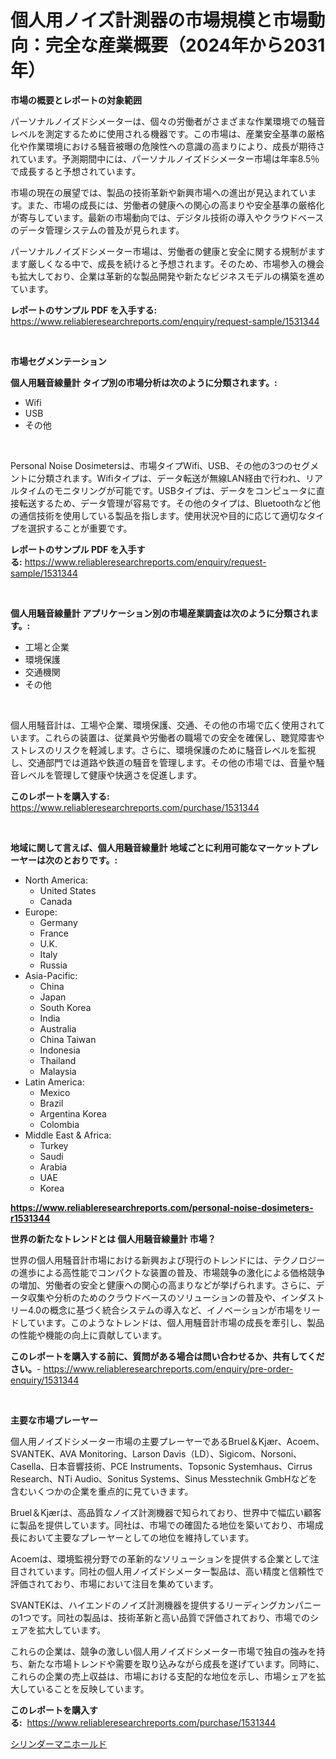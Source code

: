 <p><h1>個人用ノイズ計測器の市場規模と市場動向：完全な産業概要（2024年から2031年）</h1></p><p><strong>市場の概要とレポートの対象範囲</strong></p>
<p><p>パーソナルノイズドシメーターは、個々の労働者がさまざまな作業環境での騒音レベルを測定するために使用される機器です。この市場は、産業安全基準の厳格化や作業環境における騒音被曝の危険性への意識の高まりにより、成長が期待されています。予測期間中には、パーソナルノイズドシメーター市場は年率8.5％で成長すると予想されています。</p><p>市場の現在の展望では、製品の技術革新や新興市場への進出が見込まれています。また、市場の成長には、労働者の健康への関心の高まりや安全基準の厳格化が寄与しています。最新の市場動向では、デジタル技術の導入やクラウドベースのデータ管理システムの普及が見られます。</p><p>パーソナルノイズドシメーター市場は、労働者の健康と安全に関する規制がますます厳しくなる中で、成長を続けると予想されます。そのため、市場参入の機会も拡大しており、企業は革新的な製品開発や新たなビジネスモデルの構築を進めています。</p></p>
<p><strong>レポートのサンプル PDF を入手する:</strong> <a href="https://www.reliableresearchreports.com/enquiry/request-sample/1531344">https://www.reliableresearchreports.com/enquiry/request-sample/1531344</a></p>
<p>&nbsp;</p>
<p><strong>市場セグメンテーション</strong></p>
<p><strong>個人用騒音線量計 タイプ別の市場分析は次のように分類されます。:</strong></p>
<p><ul><li>Wifi</li><li>USB</li><li>その他</li></ul></p>
<p>&nbsp;</p>
<p><p>Personal Noise Dosimetersは、市場タイプWifi、USB、その他の3つのセグメントに分類されます。Wifiタイプは、データ転送が無線LAN経由で行われ、リアルタイムのモニタリングが可能です。USBタイプは、データをコンピュータに直接転送するため、データ管理が容易です。その他のタイプは、Bluetoothなど他の通信技術を使用している製品を指します。使用状況や目的に応じて適切なタイプを選択することが重要です。</p></p>
<p><strong>レポートのサンプル PDF を入手する:</strong>&nbsp;<a href="https://www.reliableresearchreports.com/enquiry/request-sample/1531344">https://www.reliableresearchreports.com/enquiry/request-sample/1531344</a></p>
<p>&nbsp;</p>
<p><strong> 個人用騒音線量計 アプリケーション別の市場産業調査は次のように分類されます。:</strong></p>
<p><ul><li>工場と企業</li><li>環境保護</li><li>交通機関</li><li>その他</li></ul></p>
<p>&nbsp;</p>
<p><p>個人用騒音計は、工場や企業、環境保護、交通、その他の市場で広く使用されています。これらの装置は、従業員や労働者の職場での安全を確保し、聴覚障害やストレスのリスクを軽減します。さらに、環境保護のために騒音レベルを監視し、交通部門では道路や鉄道の騒音を管理します。その他の市場では、音量や騒音レベルを管理して健康や快適さを促進します。</p></p>
<p><strong>このレポートを購入する:</strong>&nbsp; <a href="https://www.reliableresearchreports.com/purchase/1531344">https://www.reliableresearchreports.com/purchase/1531344</a></p>
<p>&nbsp;</p>
<p><strong>地域に関して言えば、個人用騒音線量計 地域ごとに利用可能なマーケットプレーヤーは次のとおりです。:</strong></p>
<p><ul>
    <li>
        North America:
        <ul>
            <li>United States</li>
            <li>Canada</li>
        </ul>
    </li>
    <li>
        Europe:
        <ul>
            <li>Germany</li>
            <li>France</li>
            <li>U.K.</li>
            <li>Italy</li>
            <li>Russia</li>
        </ul>
    </li>
    <li>
        Asia-Pacific:
        <ul>
            <li>China</li>
            <li>Japan</li>
            <li>South Korea</li>
            <li>India</li>
            <li>Australia</li>
            <li>China Taiwan</li>
            <li>Indonesia</li>
            <li>Thailand</li>
            <li>Malaysia</li>
        </ul>
    </li>
    <li>
        Latin America:
        <ul>
            <li>Mexico</li>
            <li>Brazil</li>
            <li>Argentina Korea</li>
            <li>Colombia</li>
        </ul>
    </li>
    <li>
        Middle East & Africa:
        <ul>
            <li>Turkey</li>
            <li>Saudi</li>
            <li>Arabia</li>
            <li>UAE</li>
            <li>Korea</li>
        </ul>
    </li>
    </ul></p>
<p><strong><a href="https://www.reliableresearchreports.com/personal-noise-dosimeters-r1531344">https://www.reliableresearchreports.com/personal-noise-dosimeters-r1531344</a></strong>&nbsp;</p>
<p><strong>世界の新たなトレンドとは 個人用騒音線量計 市場？</strong></p>
<p><p>世界の個人用騒音計市場における新興および現行のトレンドには、テクノロジーの進歩による高性能でコンパクトな装置の普及、市場競争の激化による価格競争の増加、労働者の安全と健康への関心の高まりなどが挙げられます。さらに、データ収集や分析のためのクラウドベースのソリューションの普及や、インダストリー4.0の概念に基づく統合システムの導入など、イノベーションが市場をリードしています。このようなトレンドは、個人用騒音計市場の成長を牽引し、製品の性能や機能の向上に貢献しています。</p></p>
<p><strong>このレポートを購入する前に、質問がある場合は問い合わせるか、共有してください。</strong>- <a href="https://www.reliableresearchreports.com/enquiry/pre-order-enquiry/1531344">https://www.reliableresearchreports.com/enquiry/pre-order-enquiry/1531344</a></p>
<p>&nbsp;</p>
<p><strong>主要な市場プレーヤー</strong></p>
<p><p>個人用ノイズドシメーター市場の主要プレーヤーであるBruel＆Kjær、Acoem、SVANTEK、AVA Monitoring、Larson Davis（LD）、Sigicom、Norsoni、Casella、日本音響技術、PCE Instruments、Topsonic Systemhaus、Cirrus Research、NTi Audio、Sonitus Systems、Sinus Messtechnik GmbHなどを含むいくつかの企業を重点的に見ていきます。</p><p>Bruel＆Kjærは、高品質なノイズ計測機器で知られており、世界中で幅広い顧客に製品を提供しています。同社は、市場での確固たる地位を築いており、市場成長において主要なプレーヤーとしての地位を維持しています。</p><p>Acoemは、環境監視分野での革新的なソリューションを提供する企業として注目されています。同社の個人用ノイズドシメーター製品は、高い精度と信頼性で評価されており、市場において注目を集めています。</p><p>SVANTEKは、ハイエンドのノイズ計測機器を提供するリーディングカンパニーの1つです。同社の製品は、技術革新と高い品質で評価されており、市場でのシェアを拡大しています。</p><p>これらの企業は、競争の激しい個人用ノイズドシメーター市場で独自の強みを持ち、新たな市場トレンドや需要を取り込みながら成長を遂げています。同時に、これらの企業の売上収益は、市場における支配的な地位を示し、市場シェアを拡大していることを反映しています。</p></p>
<p><strong>このレポートを購入する:</strong>&nbsp;&nbsp;<a href="https://www.reliableresearchreports.com/purchase/1531344">https://www.reliableresearchreports.com/purchase/1531344</a></p>
<p><p><a href="https://github.com/Sophiaard2003/Market-Research-Report-List-1/blob/main/314622721793.md">シリンダーマニホールド</a></p></p>